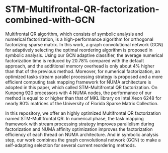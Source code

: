 # STM-Multifrontal-QR-factorization-combined-with-GCN

Multifrontal QR algorithm, which consists of symbolic analysis and numerical factorization, 
is a high-performance algorithm for orthogonal factorizing sparse matrix.
In this work, a graph convolutional network (GCN) for adaptively selecting the optimal reordering 
algorithm is proposed in symbolic analysis.
Using our GCN adaptive classifier, the average numerical factorization time is reduced by 
20.78% compared with the default approach, and the additional memory overhead is only 
about 4% higher than that of the previous method.
Moreover, for numerical factorization, an optimized tasks stream parallel processing 
strategy is proposed and a more efficient computing task mapping framework for NUMA 
architecture is adopted in this paper, which called STM-Multifrontal QR factorization.
On Kunpeng 920 processors with 4 NUMA nodes, the performance of our method is equal to or higher than 
that of MKL library on Intel Xeon 6248 for nearly 80% matrices of the University of Florida Sparse 
Matrix Collection.

In this repository, we offer an highly optimized Multifrontal QR factorization named STM-Multifrontal QR.
In numerical phase, the task mapping framework with stream processing strategy improves parallelism 
during factorization and NUMA affinity optimization improves the factorization efficiency of 
each thread on NUMA architecture.
And in symbolic analysis step, our work combines the graph convolutional network (GCN) to make 
a self-adapting selection for several current reordering methods.
